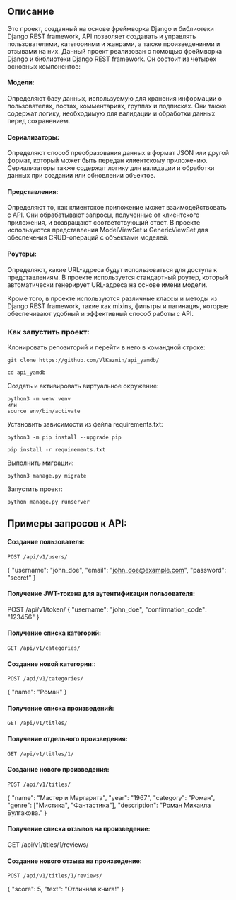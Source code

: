 ## Описание
Это проект, созданный на основе фреймворка Django и библиотеки Django REST framework, API позволяет создавать и управлять пользователями, категориями и жанрами, а также произведениями и отзывами на них. Данный проект реализован с помощью фреймворка Django и библиотеки Django REST framework. Он состоит из четырех основных компонентов:

#### Модели: 
Определяют базу данных, используемую для хранения информации о пользователях, постах, комментариях, группах и подписках. Они также содержат логику, необходимую для валидации и обработки данных перед сохранением.

#### Сериализаторы: 
Определяют способ преобразования данных в формат JSON или другой формат, который может быть передан клиентскому приложению. Сериализаторы также содержат логику для валидации и обработки данных при создании или обновлении объектов.

#### Представления: 
Определяют то, как клиентское приложение может взаимодействовать с API. Они обрабатывают запросы, полученные от клиентского приложения, и возвращают соответствующий ответ. В проекте используются представления ModelViewSet и GenericViewSet для обеспечения CRUD-операций с объектами моделей.

#### Роутеры: 
Определяют, какие URL-адреса будут использоваться для доступа к представлениям. В проекте используется стандартный роутер, который автоматически генерирует URL-адреса на основе имени модели.

Кроме того, в проекте используются различные классы и методы из Django REST framework, такие как mixins, фильтры и пагинация, которые обеспечивают удобный и эффективный способ работы с API.

### Как запустить проект:

Клонировать репозиторий и перейти в него в командной строке:

    git clone https://github.com/VlKazmin/api_yamdb/

    cd api_yamdb

Cоздать и активировать виртуальное окружение:

    python3 -m venv venv
    или
    source env/bin/activate

Установить зависимости из файла requirements.txt:

    python3 -m pip install --upgrade pip
    
    pip install -r requirements.txt

Выполнить миграции:
    
    python3 manage.py migrate

Запустить проект:
    
    python manage.py runserver

## Примеры запросов к API:

#### Создание пользователя:

    POST /api/v1/users/
{
    "username": "john_doe",
    "email": "john_doe@example.com",
    "password": "secret"
}

#### Получение JWT-токена для аутентификации пользователя:

   POST /api/v1/token/
{
    "username": "john_doe",
    "confirmation_code": "123456"
}
    
#### Получение списка категорий:

    GET /api/v1/categories/

#### Создание новой категории::

    POST /api/v1/categories/
{
    "name": "Роман"
}

#### Получение списка произведений:

    GET /api/v1/titles/
    
#### Получение отдельного произведения:

    GET /api/v1/titles/1/
    
#### Создание нового произведения:

    POST /api/v1/titles/
{
    "name": "Мастер и Маргарита",
    "year": "1967",
    "category": "Роман",
    "genre": ["Мистика", "Фантастика"],
    "description": "Роман Михаила Булгакова."
}

#### Получение списка отзывов на произведение:

   GET /api/v1/titles/1/reviews/

#### Создание нового отзыва на произведение:

    POST /api/v1/titles/1/reviews/
{
    "score": 5,
    "text": "Отличная книга!"
}
